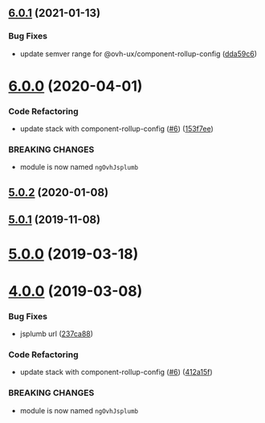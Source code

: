 ## [6.0.1](https://github.com/ovh/manager/compare/@ovh-ux/ng-ovh-jsplumb@6.0.0...@ovh-ux/ng-ovh-jsplumb@6.0.1) (2021-01-13)


### Bug Fixes

* update semver range for @ovh-ux/component-rollup-config ([dda59c6](https://github.com/ovh/manager/commit/dda59c6b71cb4ad9ab98f06a0bf995a7eb45a1d9))



# [6.0.0](https://github.com/ovh/manager/compare/@ovh-ux/ng-ovh-jsplumb@5.0.2...@ovh-ux/ng-ovh-jsplumb@6.0.0) (2020-04-01)


### Code Refactoring

* update stack with component-rollup-config ([#6](https://github.com/ovh/manager/issues/6)) ([153f7ee](https://github.com/ovh/manager/commit/153f7ee655ec30980d12a330e361592118214a6a))


### BREAKING CHANGES

* module is now named `ngOvhJsplumb`



## [5.0.2](https://github.com/ovh-ux/ng-ovh-jsplumb/compare/v5.0.1...v5.0.2) (2020-01-08)



## [5.0.1](https://github.com/ovh-ux/ng-ovh-jsplumb/compare/v5.0.0...v5.0.1) (2019-11-08)



# [5.0.0](https://github.com/ovh-ux/ng-ovh-jsplumb/compare/v4.0.0...v5.0.0) (2019-03-18)



# [4.0.0](https://github.com/ovh-ux/ng-ovh-jsplumb/compare/3.0.5...4.0.0) (2019-03-08)


### Bug Fixes

* jsplumb url ([237ca88](https://github.com/ovh-ux/ng-ovh-jsplumb/commit/237ca88))


### Code Refactoring

* update stack with component-rollup-config ([#6](https://github.com/ovh-ux/ng-ovh-jsplumb/issues/6)) ([412a15f](https://github.com/ovh-ux/ng-ovh-jsplumb/commit/412a15f))


### BREAKING CHANGES

* module is now named `ngOvhJsplumb`



